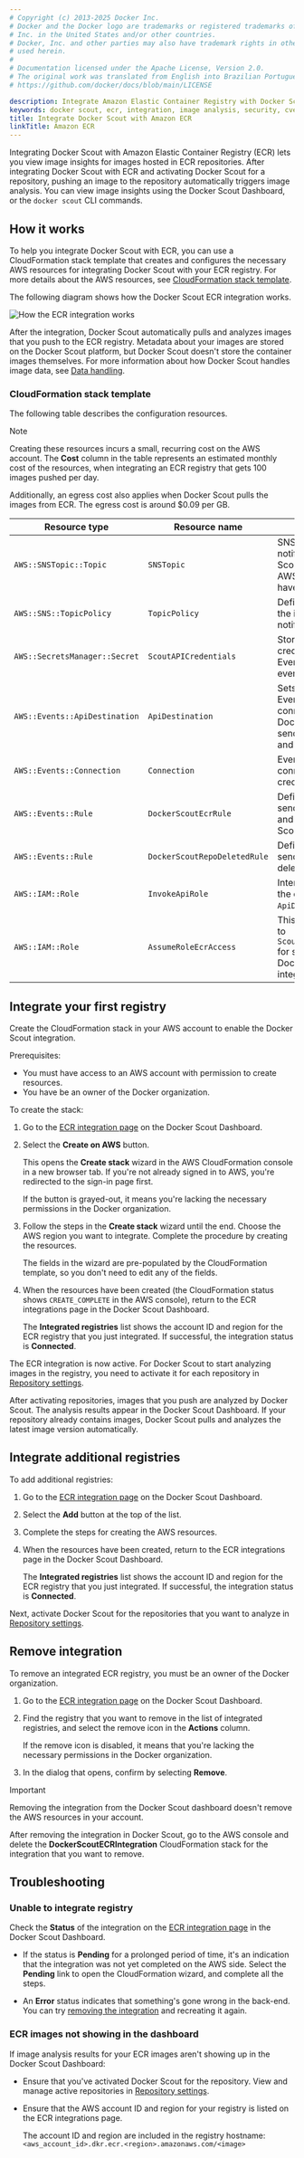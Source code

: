 ```yaml
---
# Copyright (c) 2013-2025 Docker Inc.
# Docker and the Docker logo are trademarks or registered trademarks of Docker,
# Inc. in the United States and/or other countries.
# Docker, Inc. and other parties may also have trademark rights in other terms
# used herein.
#
# Documentation licensed under the Apache License, Version 2.0.
# The original work was translated from English into Brazilian Portuguese.
# https://github.com/docker/docs/blob/main/LICENSE

description: Integrate Amazon Elastic Container Registry with Docker Scout
keywords: docker scout, ecr, integration, image analysis, security, cves
title: Integrate Docker Scout with Amazon ECR
linkTitle: Amazon ECR
---
```

Integrating Docker Scout with Amazon Elastic Container Registry (ECR) lets you
view image insights for images hosted in ECR repositories. After integrating
Docker Scout with ECR and activating Docker Scout for a repository, pushing an
image to the repository automatically triggers image analysis. You can view
image insights using the Docker Scout Dashboard, or the `docker scout` CLI
commands.

## How it works

To help you integrate Docker Scout with ECR, you can use a CloudFormation stack
template that creates and configures the necessary AWS resources for
integrating Docker Scout with your ECR registry. For more details about the AWS
resources, see [CloudFormation stack template](#cloudformation-stack-template).

The following diagram shows how the Docker Scout ECR integration works.

![How the ECR integration works](../../images/Scout-ECR.png)

After the integration, Docker Scout automatically pulls and analyzes images
that you push to the ECR registry. Metadata about your images are stored on the
Docker Scout platform, but Docker Scout doesn't store the container images
themselves. For more information about how Docker Scout handles image data, see
[Data handling](/manuals/scout/deep-dive/data-handling.md).

### CloudFormation stack template

The following table describes the configuration resources.

> [!NOTE]
>
> Creating these resources incurs a small, recurring cost on the AWS account.
> The **Cost** column in the table represents an estimated monthly cost of the
> resources, when integrating an ECR registry that gets 100 images pushed per day.
>
> Additionally, an egress cost also applies when Docker Scout pulls the images
> from ECR. The egress cost is around $0.09 per GB.

| Resource type                 | Resource name                 | Description                                                                                | Cost  |
| ----------------------------- | ----------------------------- | ------------------------------------------------------------------------------------------ | ----- |
| `AWS::SNSTopic::Topic`        | `SNSTopic`                    | SNS topic for notifying Docker Scout when the AWS resources have been created.             | Free  |
| `AWS::SNS::TopicPolicy`       | `TopicPolicy`                 | Defines the topic for the initial setup notification.                                      | Free  |
| `AWS::SecretsManager::Secret` | `ScoutAPICredentials`         | Stores the credentials used by EventBridge to fire events to Scout.                        | $0.42 |
| `AWS::Events::ApiDestination` | `ApiDestination`              | Sets up the EventBridge connection to Docker Scout for sending ECR push and delete events. | $0.01 |
| `AWS::Events::Connection`     | `Connection`                  | EventBridge connection credentials to Scout.                                               | Free  |
| `AWS::Events::Rule`           | `DockerScoutEcrRule`          | Defines the rule to send ECR pushes and deletes to Scout.                                  | Free  |
| `AWS::Events::Rule`           | `DockerScoutRepoDeletedRule`  | Defines the rule to send ECR repository deletes to Scout.                                  | Free  |
| `AWS::IAM::Role`              | `InvokeApiRole`               | Internal role to grant the event access to `ApiDestination`.                               | Free  |
| `AWS::IAM::Role`              | `AssumeRoleEcrAccess`         | This role has access to `ScoutAPICredentials` for setting up the Docker Scout integration. | Free  |

## Integrate your first registry

Create the CloudFormation stack in your AWS account to enable the Docker Scout
integration.

Prerequisites:

- You must have access to an AWS account with permission to create resources.
- You have be an owner of the Docker organization.

To create the stack:

1. Go to the [ECR integration page](https://scout.docker.com/settings/integrations/ecr/)
   on the Docker Scout Dashboard.
2. Select the **Create on AWS** button.

   This opens the **Create stack** wizard in the AWS CloudFormation console in
   a new browser tab. If you're not already signed in to AWS, you're redirected
   to the sign-in page first.

   If the button is grayed-out, it means you're lacking the necessary
   permissions in the Docker organization.

3. Follow the steps in the **Create stack** wizard until the end. Choose the
   AWS region you want to integrate. Complete the procedure by creating the
   resources.

   The fields in the wizard are pre-populated by the CloudFormation template,
   so you don't need to edit any of the fields.

4. When the resources have been created (the CloudFormation status shows
   `CREATE_COMPLETE` in the AWS console), return to the ECR integrations page
   in the Docker Scout Dashboard.

   The **Integrated registries** list shows the account ID and region for the
   ECR registry that you just integrated. If successful, the integration status
   is **Connected**.

The ECR integration is now active. For Docker Scout to start analyzing images
in the registry, you need to activate it for each repository in
[Repository settings](https://scout.docker.com/settings/repos/).

After activating repositories, images that you push are analyzed by Docker
Scout. The analysis results appear in the Docker Scout Dashboard.
If your repository already contains images, Docker Scout pulls and analyzes the
latest image version automatically.

## Integrate additional registries

To add additional registries:

1. Go to the [ECR integration page](https://scout.docker.com/settings/integrations/ecr/)
   on the Docker Scout Dashboard.
2. Select the **Add** button at the top of the list.
3. Complete the steps for creating the AWS resources.
4. When the resources have been created, return to the ECR integrations page in
   the Docker Scout Dashboard.

   The **Integrated registries** list shows the account ID and region for the
   ECR registry that you just integrated. If successful, the integration status
   is **Connected**.

Next, activate Docker Scout for the repositories that you want to analyze in
[Repository settings](https://scout.docker.com/settings/repos/).

## Remove integration

To remove an integrated ECR registry, you must be an owner of the Docker
organization.

1. Go to the [ECR integration page](https://scout.docker.com/settings/integrations/ecr/)
   on the Docker Scout Dashboard.
2. Find the registry that you want to remove in the list of integrated
   registries, and select the remove icon in the **Actions** column.

   If the remove icon is disabled, it means that you're lacking the necessary
   permissions in the Docker organization.

3. In the dialog that opens, confirm by selecting **Remove**.

> [!IMPORTANT]
>
> Removing the integration from the Docker Scout dashboard doesn't remove the
> AWS resources in your account.
>
> After removing the integration in Docker Scout, go to the AWS console and
> delete the **DockerScoutECRIntegration** CloudFormation stack for the integration
> that you want to remove.

## Troubleshooting

### Unable to integrate registry

Check the **Status** of the integration on the [ECR integration page](https://scout.docker.com/settings/integrations/ecr/)
in the Docker Scout Dashboard.

- If the status is **Pending** for a prolonged period of time, it's an
  indication that the integration was not yet completed on the AWS side. Select
  the **Pending** link to open the CloudFormation wizard, and complete all the
  steps.

- An **Error** status indicates that something's gone wrong in the back-end.
  You can try [removing the integration](#remove-integration) and recreating it
  again.

### ECR images not showing in the dashboard

If image analysis results for your ECR images aren't showing up in the Docker
Scout Dashboard:

- Ensure that you've activated Docker Scout for the repository. View and manage
  active repositories in [Repository settings](https://scout.docker.com/settings/repos/).

- Ensure that the AWS account ID and region for your registry is listed on the
  ECR integrations page.

  The account ID and region are included in the registry hostname:
  `<aws_account_id>.dkr.ecr.<region>.amazonaws.com/<image>`
